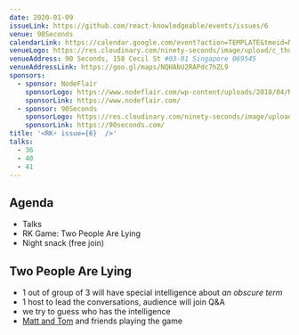 ```yaml
---
date: 2020-01-09
issueLink: https://github.com/react-knowledgeable/events/issues/6
venue: 90Seconds
calendarLink: https://calendar.google.com/event?action=TEMPLATE&tmeid=MTYybWpxODNvbjAwM2R0M25xOG51dGtxaHIgaDBhZDI1Y3JoOTRtb2hxOTJoMGZ2dG4zY2dAZw&tmsrc=h0ad25crh94mohq92h0fvtn3cg%40group.calendar.google.com
venueLogo: https://res.cloudinary.com/ninety-seconds/image/upload/c_thumb,fl_lossy,fl_progressive/v1/-logos-2019/logo-90-black
venueAddress: 90 Seconds, 158 Cecil St #03-01 Singapore 069545
venueAddressLink: https://goo.gl/maps/NQHAbU2RAPdc7hZL9
sponsors:
  - sponsor: NodeFlair
    sponsorLogo: https://www.nodeflair.com/wp-content/uploads/2018/04/NodeFlair_Full.png
    sponsorLink: https://www.nodeflair.com/
  - sponsor: 90Seconds
    sponsorLogo: https://res.cloudinary.com/ninety-seconds/image/upload/c_thumb,fl_lossy,fl_progressive/v1/-logos-2019/logo-90-black
    sponsorLink: https://90seconds.com/
title: '<RK⚡️ issue={6}  />'
talks: 
  - 36
  - 40
  - 41
---
```


## Agenda

- Talks
- RK Game: Two People Are Lying
- Night snack (free join)

## Two People Are Lying

- 1 out of group of 3 will have special intelligence about _an obscure term_
- 1 host to lead the conversations, audience will join Q&A
- we try to guess who has the intelligence
- [Matt and Tom](https://www.youtube.com/watch?v=3UAOs9B9UH8) and friends playing the game
